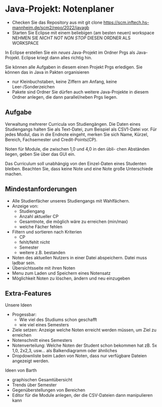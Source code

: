Java-Projekt: Notenplaner
=======================================

* Checken Sie das Repository aus mit
    git clone https://scm.inftech.hs-mannheim.de/scm2/repo/2022/javagb
* Starten Sie Eclipse mit einem beliebigen (am besten neuen) workspace
  NEHMEN SIE *NICHT* *NOT* *NON* *STOP* DIESEN ORDNER ALS WORKSPACE
  
In Eclipse erstellen Sie ein
  *neues* Java-Projekt im Ordner Prgs als Java-Projekt.
Eclipse kriegt dann alles richtig hin.

Sie können alle Aufgaben in diesem einen Projekt Prgs erledigen.
Sie können das in Java in Pakten organisieren
* nur Kleinbuchstaben, keine Ziffern am Anfang, keine Leer-/Sonderzeichen
* Pakete sind Ordner
Sie dürfen auch weitere Java-Projekte in diesem Ordner anlegen, die
dann parallel/neben Prgs liegen.

## Aufgabe
Verwaltung mehrerer Curricula von Studiengängen. 
Die Daten eines Studiengangs halten Sie als Text-Datei, zum Beispiel als CSV1-Datei vor. 
Für jedes Modul, das in die Endnote eingeht, merken Sie sich Name, Kürzel, Bereich, Fachsemester und Credit-Points(CP).

Noten für Module, die zwischen 1,0 und 4,0 in den übli-
chen Abständen liegen, geben Sie über das GUI ein. 

Das Curriculum soll unabhängig von den Einzel-Daten eines Studenten bleiben. 
Beachten Sie, dass keine Note und eine Note große Unterschiede machen. 

## Mindestanforderungen
* Alle Studienfächer unseres Studiengangs mit Wahlfächern.
* Anzeige von:
	+ Studiengang
	+ Anzahl aktueller CP
	+ Gesamtnote, die möglich wäre zu erreichen (min/max)
	+ welche Fächer fehlen
* Filtern und sortieren nach Kriterien
	+ CP
	+ fehlt/fehlt nicht
	+ Semester
	+ weitere z.B. bestanden
* Noten des aktuellen Nutzers in einer Datei abspeichern. Datei muss ladbar sein.
* Übersichtsseite mit ihren Noten
* Menu zum Laden und Speichern eines Notensatz
* Möglichkeit Noten zu löschen, ändern und neu einzugeben

## Extra-Features
Unsere Ideen
+ Progessbar: 
	* Wie viel des Studiums schon geschafft
	* wie viel eines Semesters
+ Ziele setzen: Anzeige welche Noten erreicht werden müssen, um Ziel zu erreichen
+ Notenschnitt eines Semesters
+ Notenverteilung: Welche Noten der Student schon bekommen hat zB. 5x 1,0, 2x2,3, usw... als Balkendiagramm oder ähnliches
+ Dropdownliste beim Laden von Noten, dass nur verfügbare Dateien angezeigt werden.

Ideen von Barth
+ graphischen Gesamtübersicht
+ Trends über Semester
+ Gegenüberstellungen von Bereichen
+ Editor für die Module anlegen, der die CSV-Dateien dann manipulieren kann
